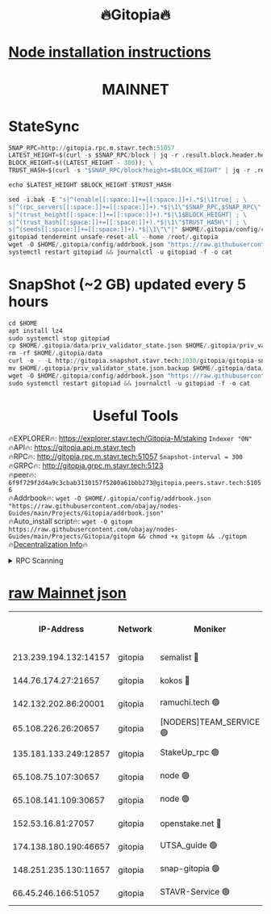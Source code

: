 <h1 align="center"> 🔥Gitopia🔥</h1>

[Node installation instructions](https://github.com/obajay/nodes-Guides/tree/main/Projects/Gitopia)
=

<h1 align="center"> MAINNET</h1>

# StateSync
```python
SNAP_RPC=http://gitopia.rpc.m.stavr.tech:51057
LATEST_HEIGHT=$(curl -s $SNAP_RPC/block | jq -r .result.block.header.height); \
BLOCK_HEIGHT=$((LATEST_HEIGHT - 300)); \
TRUST_HASH=$(curl -s "$SNAP_RPC/block?height=$BLOCK_HEIGHT" | jq -r .result.block_id.hash)

echo $LATEST_HEIGHT $BLOCK_HEIGHT $TRUST_HASH

sed -i.bak -E "s|^(enable[[:space:]]+=[[:space:]]+).*$|\1true| ; \
s|^(rpc_servers[[:space:]]+=[[:space:]]+).*$|\1\"$SNAP_RPC,$SNAP_RPC\"| ; \
s|^(trust_height[[:space:]]+=[[:space:]]+).*$|\1$BLOCK_HEIGHT| ; \
s|^(trust_hash[[:space:]]+=[[:space:]]+).*$|\1\"$TRUST_HASH\"| ; \
s|^(seeds[[:space:]]+=[[:space:]]+).*$|\1\"\"|" $HOME/.gitopia/config/config.toml
gitopiad tendermint unsafe-reset-all --home /root/.gitopia
wget -O $HOME/.gitopia/config/addrbook.json "https://raw.githubusercontent.com/obajay/nodes-Guides/main/Projects/Gitopia/addrbook.json"
systemctl restart gitopiad && journalctl -u gitopiad -f -o cat
```
# SnapShot (~2 GB) updated every 5 hours
```python
cd $HOME
apt install lz4
sudo systemctl stop gitopiad
cp $HOME/.gitopia/data/priv_validator_state.json $HOME/.gitopia/priv_validator_state.json.backup
rm -rf $HOME/.gitopia/data
curl -o - -L http://gitopia.snapshot.stavr.tech:1030/gitopia/gitopia-snap.tar.lz4 | lz4 -c -d - | tar -x -C $HOME/.gitopia --strip-components 2
mv $HOME/.gitopia/priv_validator_state.json.backup $HOME/.gitopia/data/priv_validator_state.json
wget -O $HOME/.gitopia/config/addrbook.json "https://raw.githubusercontent.com/obajay/nodes-Guides/main/Projects/Gitopia/addrbook.json"
sudo systemctl restart gitopiad && journalctl -u gitopiad -f -o cat
```
 <h1 align="center"> Useful Tools</h1>

🔥EXPLORER🔥:      https://explorer.stavr.tech/Gitopia-M/staking  `Indexer "ON"` \
🔥API🔥: 			 		 https://gitopia.api.m.stavr.tech \
🔥RPC🔥:           http://gitopia.rpc.m.stavr.tech:51057              `Snapshot-interval = 300` \
🔥GRPC🔥:          http://gitopia.grpc.m.stavr.tech:5123 \
🔥peer🔥:					 `6f9f729f2d4a9c3cbab3130157f5200a61bbb273@gitopia.peers.stavr.tech:51056` \
🔥Addrbook🔥:    ```wget -O $HOME/.gitopia/config/addrbook.json "https://raw.githubusercontent.com/obajay/nodes-Guides/main/Projects/Gitopia/addrbook.json"``` \
🔥Auto_install script🔥: ```wget -O gitopm https://raw.githubusercontent.com/obajay/nodes-Guides/main/Projects/Gitopia/gitopm && chmod +x gitopm && ./gitopm``` \
🔥[Decentralization Info](https://github.com/obajay/StateSync-snapshots/tree/main/Projects/Gitopia/Decentralization)🔥

<details>
<summary>RPC Scanning</summary>

<h2 align="center"> We scan nodes in real time every 4 hours. And we provide the final result of RPC endpoints.
We cannot influence the operation of these nodes in any way. </h2>


```python
If Voting Power is higher than 0 --> then the Node is a validator of the network and may be subject to attack and be a potential threat to the chain.
```
```python
We marked such validators with a red symbol
```

</details>

[raw Mainnet json](https://rpc-check.gitopm.stavr.tech/gitopm/rpc-gitopm-result.json)
=

<table><tr><th>IP-Address</th><th>Network</th><th>Moniker</th><th>Latest Block Height</th><th>Earliest Block Height</th><th>Catching Up</th><th>Tx Index</th><th>Voting Power</th><th>Scan Time</th></tr><tr><td>213.239.194.132:14157</td><td>gitopia</td><td>semalist 🔴</td><td>11802775</td><td>6071990</td><td>False</td><td>off</td><td>430765</td><td>2024-01-06T08:29:43.919825996UTC</td></tr><tr><td>144.76.174.27:21657</td><td>gitopia</td><td>kokos 🔴</td><td>11802783</td><td>6071990</td><td>False</td><td>off</td><td>936374</td><td>2024-01-06T08:29:57.665256224UTC</td></tr><tr><td>142.132.202.86:20001</td><td>gitopia</td><td>ramuchi.tech 🟢</td><td>11802780</td><td>6548337</td><td>False</td><td>on</td><td>0</td><td>2024-01-06T08:29:52.938323406UTC</td></tr><tr><td>65.108.226.26:20657</td><td>gitopia</td><td>[NODERS]TEAM_SERVICE 🟢</td><td>11802792</td><td>6846001</td><td>False</td><td>on</td><td>0</td><td>2024-01-06T08:30:12.767158606UTC</td></tr><tr><td>135.181.133.249:12857</td><td>gitopia</td><td>StakeUp_rpc 🟢</td><td>11802780</td><td>8010001</td><td>False</td><td>on</td><td>0</td><td>2024-01-06T08:29:53.281462849UTC</td></tr><tr><td>65.108.75.107:30657</td><td>gitopia</td><td>node 🟢</td><td>11802787</td><td>8802845</td><td>False</td><td>on</td><td>0</td><td>2024-01-06T08:30:04.159511373UTC</td></tr><tr><td>65.108.141.109:30657</td><td>gitopia</td><td>node 🟢</td><td>11802780</td><td>10145845</td><td>False</td><td>on</td><td>0</td><td>2024-01-06T08:29:52.445865094UTC</td></tr><tr><td>152.53.16.81:27057</td><td>gitopia</td><td>openstake.net 🔴</td><td>11802759</td><td>10455001</td><td>False</td><td>off</td><td>24687</td><td>2024-01-06T08:29:17.747218785UTC</td></tr><tr><td>174.138.180.190:46657</td><td>gitopia</td><td>UTSA_guide 🟢</td><td>11802763</td><td>11194706</td><td>False</td><td>on</td><td>0</td><td>2024-01-06T08:29:26.648841214UTC</td></tr><tr><td>148.251.235.130:11657</td><td>gitopia</td><td>snap-gitopia 🟢</td><td>11802780</td><td>11730001</td><td>False</td><td>on</td><td>0</td><td>2024-01-06T08:29:52.699756705UTC</td></tr><tr><td>66.45.246.166:51057</td><td>gitopia</td><td>STAVR-Service 🟢</td><td>11802769</td><td>11797501</td><td>False</td><td>on</td><td>0</td><td>2024-01-06T08:29:35.471669375UTC</td></tr></table>

